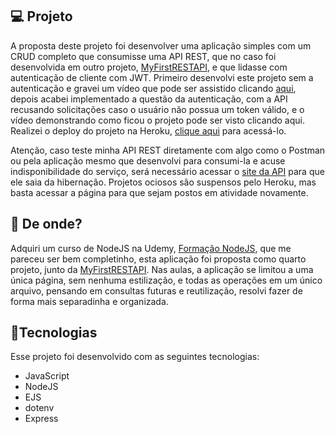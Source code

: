 ## :computer: Projeto

A proposta deste projeto foi desenvolver uma aplicação simples com um CRUD completo que consumisse uma API REST, que no caso foi desenvolvida em outro projeto, [MyFirstRESTAPI](https://github.com/caiohscruz/MyFirstRESTAPI), e que lidasse com autenticação de cliente com JWT. Primeiro desenvolvi este projeto sem a autenticação e gravei um vídeo que pode ser assistido clicando [aqui](https://youtu.be/RVVYuSteLdo), depois acabei implementado a questão da autenticação, com a API recusando solicitações caso o usuário não possua um token válido, e o vídeo demonstrando como ficou o projeto pode ser visto clicando aqui. Realizei o deploy do projeto na Heroku, [clique aqui](https://myfirstrestapiconsumer.herokuapp.com/) para acessá-lo.

Atenção, caso teste minha API REST diretamente com algo como o Postman ou pela aplicação mesmo que desenvolvi para consumi-la e acuse indisponibilidade do serviço, será necessário acessar o [site da API](https://my-first--rest-api.herokuapp.com/) para que ele saia da hibernação. Projetos ociosos são suspensos pelo Heroku, mas basta acessar a página para que sejam postos em atividade novamente.

## :satellite: De onde?

Adquiri um curso de NodeJS na Udemy,  [Formação NodeJS](https://www.udemy.com/course/formacao-nodejs/), que me pareceu ser bem completinho, esta aplicação foi proposta como quarto projeto, junto da [MyFirstRESTAPI](https://github.com/caiohscruz/MyFirstRESTAPI). Nas aulas, a aplicação se limitou a uma única página, sem nenhuma estilização, e todas as operações em um único arquivo, pensando em consultas futuras e reutilização, resolvi fazer de forma mais separadinha e organizada.

## :rocket:Tecnologias

Esse projeto foi desenvolvido com as seguintes tecnologias:

- JavaScript
- NodeJS
- EJS
- dotenv
- Express
